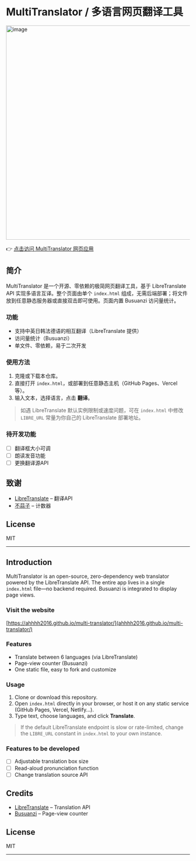# MultiTranslator / 多语言网页翻译工具

<img width="1133" height="586" alt="image" src="https://github.com/user-attachments/assets/67aa863c-1236-4c9f-ba58-1285e9fb6c5b" />


👉 [点击访问 MultiTranslator 网页应用](https://ahhhh2016.github.io/multi-translator/)

## 简介
MultiTranslator 是一个开源、零依赖的极简网页翻译工具，基于 LibreTranslate API 实现多语言互译。整个页面由单个 `index.html` 组成，无需后端部署；将文件放到任意静态服务器或直接双击即可使用。页面内置 Busuanzi 访问量统计。

### 功能
- 支持中英日韩法德语的相互翻译（LibreTranslate 提供）
- 访问量统计（Busuanzi）
- 单文件、零依赖，易于二次开发

### 使用方法
1. 克隆或下载本仓库。
2. 直接打开 `index.html`，或部署到任意静态主机（GitHub Pages、Vercel 等）。
3. 输入文本，选择语言，点击 **翻译**。

> 如遇 LibreTranslate 默认实例限制或速度问题，可在 `index.html` 中修改 `LIBRE_URL` 常量为你自己的 LibreTranslate 部署地址。

### 待开发功能
- [ ] 翻译框大小可调
- [ ] 朗读发音功能
- [ ] 更换翻译源API

## 致谢
- [LibreTranslate](https://libretranslate.com/) – 翻译API
- [不蒜子](https://busuanzi.ibruce.info/) – 计数器

## License
MIT 

---

## Introduction
MultiTranslator is an open-source, zero-dependency web translator powered by the LibreTranslate API. The entire app lives in a single `index.html` file—no backend required. Busuanzi is integrated to display page views.

### Visit the website
[https://ahhhh2016.github.io/multi-translator/](ahhhh2016.github.io/multi-translator/)

### Features
- Translate between 6 languages (via LibreTranslate)
- Page-view counter (Busuanzi)
- One static file, easy to fork and customize

### Usage
1. Clone or download this repository.
2. Open `index.html` directly in your browser, or host it on any static service (GitHub Pages, Vercel, Netlify…).
3. Type text, choose languages, and click **Translate**.

> If the default LibreTranslate endpoint is slow or rate-limited, change the `LIBRE_URL` constant in `index.html` to your own instance.

### Features to be developed
- [ ] Adjustable translation box size
- [ ] Read-aloud pronunciation function
- [ ] Change translation source API

## Credits
- [LibreTranslate](https://libretranslate.com/) – Translation API
- [Busuanzi](https://busuanzi.ibruce.info/) – Page-view counter

## License
MIT 

---
